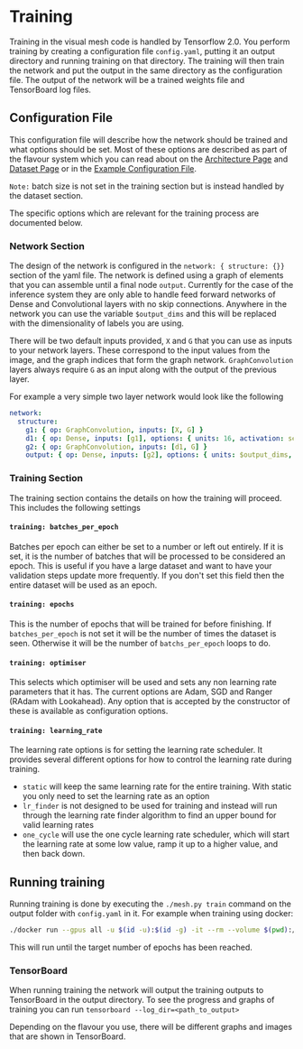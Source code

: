 # Training
Training in the visual mesh code is handled by Tensorflow 2.0.
You perform training by creating a configuration file `config.yaml`, putting it an output directory and running training on that directory.
The training will then train the network and put the output in the same directory as the configuration file.
The output of the network will be a trained weights file and TensorBoard log files.

## Configuration File
This configuration file will describe how the network should be trained and what options should be set.
Most of these options are described as part of the flavour system which you can read about on the [Architecture Page](readme/architecture.md) and [Dataset Page](readme/dataset.md) or in the [Example Configuration File](example_net.yaml).

`Note:` batch size is not set in the training section but is instead handled by the dataset section.

The specific options which are relevant for the training process are documented below.

### Network Section
The design of the network is configured in the `network: { structure: {}}` section of the yaml file.
The network is defined using a graph of elements that you can assemble until a final node `output`.
Currently for the case of the inference system they are only able to handle feed forward networks of Dense and Convolutional layers with no skip connections.
Anywhere in the network you can use the variable `$output_dims` and this will be replaced with the dimensionality of labels you are using.

There will be two default inputs provided, `X` and `G` that you can use as inputs to your network layers.
These correspond to the input values from the image, and the graph indices that form the graph network.
`GraphConvolution` layers always require `G` as an input along with the output of the previous layer.

For example a very simple two layer network would look like the following
```yaml
network:
  structure:
    g1: { op: GraphConvolution, inputs: [X, G] }
    d1: { op: Dense, inputs: [g1], options: { units: 16, activation: selu, kernel_initializer: lecun_normal } }
    g2: { op: GraphConvolution, inputs: [d1, G] }
    output: { op: Dense, inputs: [g2], options: { units: $output_dims, activation: softmax } }
```

### Training Section
The training section contains the details on how the training will proceed.
This includes the following settings

#### `training: batches_per_epoch`
Batches per epoch can either be set to a number or left out entirely.
If it is set, it is the number of batches that will be processed to be considered an epoch.
This is useful if you have a large dataset and want to have your validation steps update more frequently.
If you don't set this field then the entire dataset will be used as an epoch.

#### `training: epochs`
This is the number of epochs that will be trained for before finishing.
If `batches_per_epoch` is not set it will be the number of times the dataset is seen.
Otherwise it will be the number of `batchs_per_epoch` loops to do.

#### `training: optimiser`
This selects which optimiser will be used and sets any non learning rate parameters that it has.
The current options are Adam, SGD and Ranger (RAdam with Lookahead).
Any option that is accepted by the constructor of these is available as configuration options.

#### `training: learning_rate`
The learning rate options is for setting the learning rate scheduler.
It provides several different options for how to control the learning rate during training.

- `static` will keep the same learning rate for the entire training.
With static you only need to set the learning rate as an option
- `lr_finder` is not designed to be used for training and instead will run through the learning rate finder algorithm to find an upper bound for valid learning rates
- `one_cycle` will use the one cycle learning rate scheduler, which will start the learning rate at some low value, ramp it up to a higher value, and then back down.

## Running training
Running training is done by executing the `./mesh.py train` command on the output folder with `config.yaml` in it.
For example when training using docker:
```sh
./docker run --gpus all -u $(id -u):$(id -g) -it --rm --volume $(pwd):/workspace visualmesh:latest ./mesh.py train <path/to/output>
```

This will run until the target number of epochs has been reached.

### TensorBoard
When running training the network will output the training outputs to TensorBoard in the output directory.
To see the progress and graphs of training you can run `tensorboard --log_dir=<path_to_output>`

Depending on the flavour you use, there will be different graphs and images that are shown in TensorBoard.
